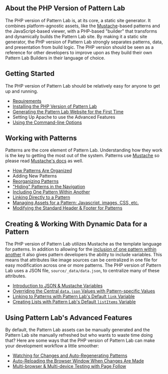 ## About the PHP Version of Pattern Lab

The PHP version of Pattern Lab is, at its core, a static site generator. It combines platform-agnostic assets, like the [Mustache](http://mustache.github.io/)-based patterns and the JavaScript-based viewer, with a PHP-based "builder" that transforms and dynamically builds the Pattern Lab site. By making it a static site generator, the PHP version of Pattern Lab strongly separates patterns, data, and presentation from build logic. The PHP version should be seen as a reference for other developers to improve upon as they build their own Pattern Lab Builders in their language of choice.

## Getting Started

The PHP version of Pattern Lab should be relatively easy for anyone to get up and running. 

* [Requirements](https://github.com/pattern-lab/patternlab-php/wiki/Requirements)
* [Installing the PHP Version of Pattern Lab](https://github.com/pattern-lab/patternlab-php/wiki/Installing-the-PHP-Version-of-Pattern-Lab)
* [Generating the Pattern Lab Website for the First Time](https://github.com/pattern-lab/patternlab-php/wiki/Generating-the-Pattern-Lab-Website-for-the-First-Time)
* Setting Up Apache to use the Advanced Features
* [Using the Command-line Options](https://github.com/pattern-lab/patternlab-php/wiki/Using-the-Command-line-Options)

## Working with Patterns

Patterns are the core element of Pattern Lab. Understanding how they work is the key to getting the most out of the system. Patterns use [Mustache](http://mustache.github.io/) so please read [Mustache's docs](http://mustache.github.io/mustache.5.html) as well.

* [How Patterns Are Organized](https://github.com/pattern-lab/patternlab-php/wiki/How-Patterns-Are-Organized)
* Adding New Patterns
* [Reorganizing Patterns](https://github.com/pattern-lab/patternlab-php/wiki/Reorganizing-Patterns)
* ["Hiding" Patterns in the Navigation](https://github.com/pattern-lab/patternlab-php/wiki/Hiding-Patterns-in-the-Navigation)
* [Including One Pattern Within Another](https://github.com/pattern-lab/patternlab-php/wiki/Including-One-Pattern-Within-Another)
* [Linking Directly to a Pattern](https://github.com/pattern-lab/patternlab-php/wiki/Linking-Directly-to-a-Pattern)
* [Managing Assets for a Pattern: Javascript, images, CSS, etc.](https://github.com/pattern-lab/patternlab-php/wiki/Managing-Assets-for-a-Pattern)
* [Modifying the Standard Header & Footer for Patterns](https://github.com/pattern-lab/patternlab-php/wiki/Modifying-the-Standard-Header-&-Footer-for-Patterns)

## Creating & Working With Dynamic Data for a Pattern

The PHP version of Pattern Lab utilizes Mustache as the template language for patterns. In addition to allowing for the [inclusion of one pattern within another](https://github.com/pattern-lab/patternlab-php/wiki/Including-One-Pattern-Within-Another) it also gives pattern developers the ability to include variables. This means that attributes like image sources can be centralized in one file for easy modification across one or more patterns. The PHP version of Pattern Lab uses a JSON file, `source/_data/data.json`, to centralize many of these attributes.

* [Introduction to JSON & Mustache Variables](http://github.com/pattern-lab/patternlab-php/wiki/Introduction-to-JSON-&-Mustache-Variables)
* [Overriding the Central `data.json` Values with Pattern-specific Values](https://github.com/pattern-lab/patternlab-php/wiki/Overriding-the-Central-%60data.json%60-Values-with-Pattern-specific-Values)
* [Linking to Patterns with Pattern Lab's Default `link` Variable](https://github.com/pattern-lab/patternlab-php/wiki/Linking-to-Patterns-with-Pattern-Lab's-Default-%60link%60-Variable)
* [Creating Lists with Pattern Lab's Default `listItems` Variable](https://github.com/pattern-lab/patternlab-php/wiki/Creating-Lists-with-Pattern-Lab's-Default-%60listItems%60-Variable)

## Using Pattern Lab's Advanced Features

By default, the Pattern Lab assets can be manually generated and the Pattern Lab site manually refreshed but who wants to waste time doing that? Here are some ways that the PHP version of Pattern Lab can make your development workflow a little smoother:

* [Watching for Changes and Auto-Regenerating Patterns](https://github.com/pattern-lab/patternlab-php/wiki/Watching-for-Changes-and-Auto-Regenerating-Patterns)
* [Auto-Reloading the Browser Window When Changes Are Made](https://github.com/pattern-lab/patternlab-php/wiki/Auto-Reloading-the-Browser-Window-When-Changes-Are-Made)
* [Multi-browser & Multi-device Testing with Page Follow](https://github.com/pattern-lab/patternlab-php/wiki/Multi-browser-&-Multi-device-Testing-with-Page-Follow)